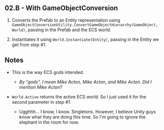 
02.B - With GameObjectConversion
---

1. Converts the Prefab to an Entity representation using `GameObjectConversionUtility.ConvertGameObjectHierarchy(GameObject, World)`, passing in the Prefab and the ECS world.

2. Instantiates it using `World.Instantiate(Entity)`, passing in the Entity we get from _step #1_.


Notes
---

- This is the way ECS gods intended.
	- _By "gods", I mean Mike Acton, Mike Acton, and Mike Acton. Did I mention Mike Acton?_

- `World.Active` returns the active ECS world. So I just used it for the second parameter in _step #1_.

	- Ugghhh... I know, I know. Singletons. However, I believe Unity guys know what they are doing this time. So I'm going to ignore the elephant in the room for now.
